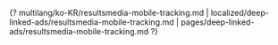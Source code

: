{? multilang/ko-KR/resultsmedia-mobile-tracking.md | localized/deep-linked-ads/resultsmedia-mobile-tracking.md | pages/deep-linked-ads/resultsmedia-mobile-tracking.md ?}

